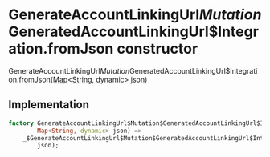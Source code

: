 


# GenerateAccountLinkingUrl$Mutation$GeneratedAccountLinkingUrl$Integration.fromJson constructor







GenerateAccountLinkingUrl$Mutation$GeneratedAccountLinkingUrl$Integration.fromJson([Map](https://api.dart.dev/stable/2.12.3/dart-core/Map-class.html)&lt;[String](https://api.dart.dev/stable/2.12.3/dart-core/String-class.html), dynamic> json)





## Implementation

```dart
factory GenerateAccountLinkingUrl$Mutation$GeneratedAccountLinkingUrl$Integration.fromJson(
        Map<String, dynamic> json) =>
    _$GenerateAccountLinkingUrl$Mutation$GeneratedAccountLinkingUrl$IntegrationFromJson(
        json);
```







